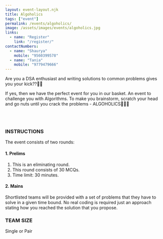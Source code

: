 ```yaml
---
layout: event-layout.njk
title: Algoholics
tags: ["event"]
permalink: /events/algoholics/
image: /assets/images/events/algoholics.jpg
links:
  - name: "Register"
    link: "/register/"
contactNumbers:
  - name: "Shaurya"
    mobile: "9560399578"
  - name: "Tania"
    mobile: "9779479666"
---
```


Are you a DSA enthusiast and writing solutions to common problems gives you your kick??🧑‍💻

If yes, then we have the perfect event for you in our basket. An event to challenge you with Algorithms.
To make you brainstorm, scratch your head and go nuts until you crack the problems - ALGOHOLICS🧑‍💻🍻

</br>
</br>

### INSTRUCTIONS

The event consists of two rounds:

#### 1. Prelims

1. This is an eliminating round.
2. This round consists of 30 MCQs.
3. Time limit: 30 minutes.

#### 2. Mains

Shortlisted teams will be provided with a set of problems that they have to solve in a given time bound.
No real coding is required just an approach stating how you reached the solution that you
propose.

### TEAM SIZE

Single or Pair
